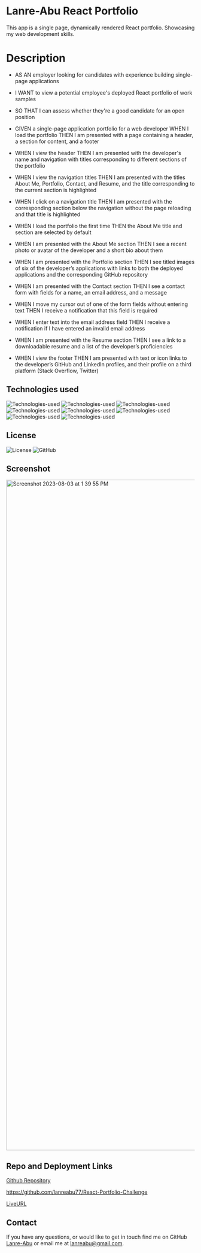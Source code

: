 # Lanre-Abu React Portfolio

This app is a single page, dynamically rendered React portfolio. Showcasing my web development skills.

# Description

- AS AN employer looking for candidates with experience building single-page applications
- I WANT to view a potential employee's deployed React portfolio of work samples
- SO THAT I can assess whether they're a good candidate for an open position

- GIVEN a single-page application portfolio for a web developer
  WHEN I load the portfolio
  THEN I am presented with a page containing a header, a section for content, and a footer
- WHEN I view the header
  THEN I am presented with the developer's name and navigation with titles corresponding to different sections of the portfolio
- WHEN I view the navigation titles
  THEN I am presented with the titles About Me, Portfolio, Contact, and Resume, and the title corresponding to the current section is highlighted
- WHEN I click on a navigation title
  THEN I am presented with the corresponding section below the navigation without the page reloading and that title is highlighted
- WHEN I load the portfolio the first time
  THEN the About Me title and section are selected by default
- WHEN I am presented with the About Me section
  THEN I see a recent photo or avatar of the developer and a short bio about them
- WHEN I am presented with the Portfolio section
  THEN I see titled images of six of the developer’s applications with links to both the deployed applications and the corresponding GitHub repository
- WHEN I am presented with the Contact section
  THEN I see a contact form with fields for a name, an email address, and a message
- WHEN I move my cursor out of one of the form fields without entering text
  THEN I receive a notification that this field is required
- WHEN I enter text into the email address field
  THEN I receive a notification if I have entered an invalid email address
- WHEN I am presented with the Resume section
  THEN I see a link to a downloadable resume and a list of the developer’s proficiencies
- WHEN I view the footer
  THEN I am presented with text or icon links to the developer’s GitHub and LinkedIn profiles, and their profile on a third platform (Stack Overflow, Twitter)

## Technologies used

![Technologies-used](https://img.shields.io/badge/-Git-F05032?logo=Git&logoColor=white)
![Technologies-used](https://img.shields.io/badge/-JavaScript-007396?logo=JavaScript&logoColor=white)
![Technologies-used](https://img.shields.io/badge/-npm-CB3837?logo=npm&logoColor=white)
![Technologies-used](https://img.shields.io/badge/-Express-000000?logo=Express&logoColor=white)
![Technologies-used](https://img.shields.io/badge/-ReactJs-61DAFB?logo=react&logoColor=white&style=for-the-badge)
![Technologies-used](https://img.shields.io/badge/-HTML5-E34F26?logo=HTML5&logoColor=white)
![Technologies-used](https://img.shields.io/badge/-Node.js-339933?logo=Node.js&logoColor=white)
![Technologies-used](https://img.shields.io/badge/-Webpack-8DD6F9?logo=Webpack&logoColor=white)

## License

![License](https://img.shields.io/badge/license-MIT-blue.svg)
![GitHub](https://img.shields.io/badge/-GitHub-181717?logo=GitHub&logoColor=white)

## Screenshot

<img width="1792" alt="Screenshot 2023-08-03 at 1 39 55 PM" src="https://github.com/lanreabu77/React-Portfolio-Challenge/assets/83088748/23fb9579-5422-4175-89a1-93bd85562e63">

<!-- ![screenshot](https://user-images.githubusercontent.com/104718053/203166865-e5ce54c8-a8dd-4e2e-bf80-7ef3ccd0386a.png) -->


## Repo and Deployment Links

[Github Repository]()

https://github.com/lanreabu77/React-Portfolio-Challenge

[LiveURL]()


## Contact

If you have any questions, or would like to get in touch find me on GitHub [Lanre-Abu](https://github.com/Lanre)
or email me at lanreabu@gmail.com.
